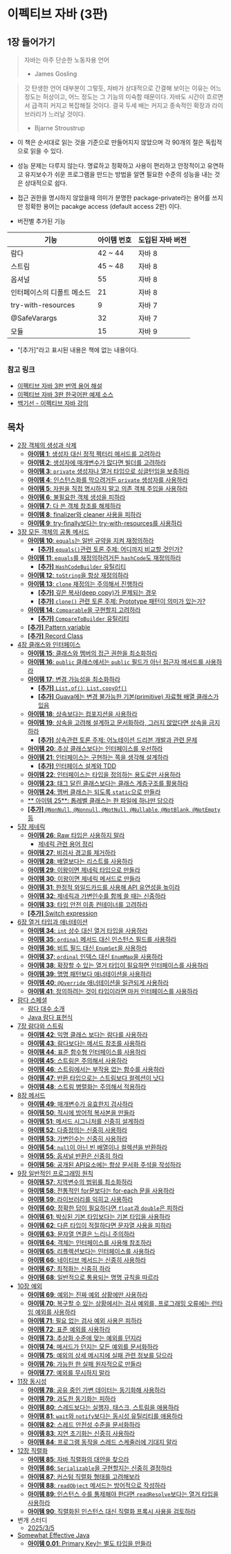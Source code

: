 # 이펙티브 자바 (3판)

## 1장 들어가기

> 자바는 아주 단순한 노동자용 언어
> - James Gosling

> 갓 탄생한 언어 대부분이 그렇듯, 자바가 상대적으로 간결해 보이는 이유는 어느 정도는 허상이고, 어느 정도는 그 기능의 미숙함 때문이다.
> 자바도 시간이 흐르면서 급격히 커지고 복잡해질 것이다. 결국 두세 배는 커지고 종속적인 확장과 라이브러리가 느러날 것이다.
> - Bjarne Stroustrup

* 이 책은 순서대로 읽는 것을 기준으로 만들어지지 않았으며 각 90개의 절은 독립적으로 읽을 수 있다.
* 성능 문제는 다루지 않는다. 명료하고 정확하고 사용이 편리하고 안정적이고 유연하고 유지보수가 쉬운 프로그램을 만드는 방법을 알면 필요한 수준의 성능을 내는 것은 상대적으로 쉽다.
* 접근 권한을 명시하지 않았을때 의미가 분명한 package-private라는 용어를 쓰지만 정확한 용어는 pacakge access (default access 2판) 이다.

* 버전별 추가된 기능

| 기능                 | 아이템 번호   | 도입된 자바 버전 |
|--------------------|----------|-----------|
| 람다                 | 42 ~ 44  | 자바 8      |
| 스트림                | 45 ~ 48  | 자바 8      |
| 옵셔널                | 55       | 자바 8      |
| 인터페이스의 디폴트 메소드     | 21       | 자바 8      |
| try-with-resources | 9        | 자바 7      |
| @SafeVarargs       | 32       | 자바 7      |
| 모듈                 | 15       | 자바 9      |


* "[추가]"라고 표시된 내용은 책에 없는 내용이다.

### 참고 링크

* [이펙티브 자바 3판 번역 용어 해설](https://docs.google.com/document/d/1Nw-_FJKre9x7Uy6DZ0NuAFyYUCjBPCpINxqrP0JFuXk/edit?tab=t.0)
* [이펙티브 자바 3판 한국어판 예제 소스](https://github.com/WegraLee/effective-java-3e-source-code)
* [백기선 - 이펙티브 자바 강의](https://www.youtube.com/watch?v=X7RXP6EI-5E&list=PLfI752FpVCS8e5ACdi5dpwLdlVkn0QgJJ)

## 목차

* [2장 객체의 생성과 삭제](docs/chapter02.md)
  * [**아이템 1**: 생성자 대신 정적 펙터리 메서드를 고려하라](docs/chapter02.md#아이템-1-생성자-대신-정적-펙터리-메서드를-고려하라)
  * [**아이템 2**: 생성자에 매개변수가 많다면 빌더를 고려하라](docs/chapter02.md#아이템-2-생성자에-매개변수가-많다면-빌더를-고려하라)
  * [**아이템 3**: `private` 생성자나 열거 타입으로 싱글턴임을 보증하라](docs/chapter02.md#아이템-3-private-생성자나-열거-타입으로-싱글턴임을-보증하라)
  * [**아이템 4**: 인스턴스화를 막으려거든 `private` 생성자를 사용하라](docs/chapter02.md#아이템-4-인스턴스화를-막으려거든-private-생성자를-사용하라)
  * [**아이템 5**: 자원을 직접 명시하지 말고 의존 객체 주입을 사용하라](docs/chapter02.md#아이템-5-자원을-직접-명시하지-말고-의존-객체-주입을-사용하라)
  * [**아이템 6**: 불필요한 객체 생성을 피하라](docs/chapter02.md#아이템-6-불필요한-객체-생성을-피하라)
  * [**아이템 7**: 다 쓴 객체 참조를 해제하라](docs/chapter02.md#아이템-7-다-쓴-객체-참조를-해제하라)
  * [**아이템 8**: finalizer와 cleaner 사용을 피하라](docs/chapter02.md#아이템-8-finalizer와-cleaner-사용을-피하라)
  * [**아이템 9**: try-finally보다는 try-with-resources를 사용하라](docs/chapter02.md#아이템-9-try-finally-보다는-try-with-resources를-사용하라)
* [3장 모든 객체의 공통 메서드](docs/chapter03.md)
  * [**아이템 10**: `equals`는 일반 규약을 지켜 재정의하라](docs/chapter03.md#아이템-10-equals는-일반-규약을-지켜-재정의하라)
    * [**[추가]** `equals()`관련 토론 주제: 어디까지 비교할 것인가?](docs/chapter03.md#추가-equals관련-토론-주제-어디까지-비교할-것인가)
  * [**아이템 11**: `equals`를 재정의하려거든 `hashCode`도 재정의하라](docs/chapter03.md#아이템-11-equals를-재정의하려거든-hashcode도-재정의하라)
    * [**[추가]** `HashCodeBuilder` 유틸리티](docs/chapter03.md#추가-hashcodebuilder-유틸리티)
  * [**아이템 12**: `toString`을 항상 재정의하라](docs/chapter03.md#아이템-12-tostring을-항상-재정의하라)
  * [**아이템 13**: `clone` 재정의는 주의해서 진행하라](docs/chapter03.md#아이템-13-clone-재정의는-주의해서-진행하라)
    * [**[추가]** 깊은 복사(deep copy)가 문제되는 경우](docs/chapter03.md#추가-깊은-복사deep-copy가-문제되는-경우)
    * [**[추가]** `clone()` 관련 토론 주제: Prototype 패턴이 의미가 있는가?](docs/chapter03.md#추가-clone-관련-토론-주제-prototype-패턴이-의미가-있는가)
  * [**아이템 14**: `Comparable`을 구현할지 고려하라](docs/chapter03.md#아이템-14-comparable을-구현할지-고려하라)
    * [**[추가]** `CompareToBuilder` 유틸리티](docs/chapter03.md#추가-comparetobuilder-유틸리티)
  * [**[추가]** Pattern variable](docs/chapter03.md#추가-pattern-variable)
  * [**[추가]** Record Class](docs/chapter03.md#추가-record-class)
* [4장 클래스와 인터페이스](docs/chapter04.md)
  * [**아이템 15**: 클래스와 멤버의 접근 권한을 최소화하라](docs/chapter04.md#아이템-15-클래스와-멤버의-접근-권한을-최소화하라)
  * [**아이템 16**: `public` 클래스에서는 `public` 필드가 아닌 접근자 메서드를 사용하라](docs/chapter04.md#아이템-16-public-클래스에서는-public-필드가-아닌-접근자-메서드를-사용하라)
  * [**아이템 17**: 변경 가능성을 최소화하라](docs/chapter04.md#아이템-17-변경-가능성을-최소화하라)
    * [**[추가]** `List.of()`, `List.copyOf()`](docs/chapter04.md#추가-listof-listcopyof)
    * [**[추가]**  Guava에는 변경 불가능한 기본(primitive) 자료형 배열 클래스가 있음](docs/chapter04.md#추가-guava에는-변경-불가능한-기본primitive-자료형-배열-클래스가-있음)
  * [**아이템 18**: 상속보다는 컴포지션을 사용하라](docs/chapter04.md#아이템-18-상속보다는-컴포지션을-사용하라)
  * [**아이템 19**: 상속을 고려해 설계하고 문서화하라, 그러지 않았다면 상속을 금지하라](docs/chapter04.md#아이템-19-상속을-고려해-설계하고-문서화하라-그러지-않았다면-상속을-금지하라)
    * [**[추가]** 상속관련 토론 주제: 어노테이션 드리븐 개발과 관련 문제](docs/chapter04.md#추가-상속관련-토론-주제-어노테이션-드리븐-개발과-관련-문제)
  * [**아이템 20**: 추상 클래스보다는 인터페이스를 우선하라](docs/chapter04.md#아이템-20-추상-클래스보다는-인터페이스를-우선하라)
  * [**아이템 21**: 인터페이스는 구현하는 쪽을 생각해 설계하라](docs/chapter04.md#아이템-21-인터페이스는-구현하는-쪽을-생각해-설계하라)
    * [**[추가]** 인터페이스 설계와 TDD](docs/chapter04.md#추가-인터페이스-설계와-tdd)
  * [**아이템 22**: 인터페이스는 타입을 정의하는 용도로만 사용하라](docs/chapter04.md#아이템-22-인터페이스는-타입을-정의하는-용도로만-사용하라)
  * [**아이템 23**: 태그 달린 클래스보다는 클래스 계층구조를 활용하라](docs/chapter04.md#아이템-22-인터페이스는-타입을-정의하는-용도로만-사용하라)
  * [**아이템 24**: 멤버 클래스는 되도록 `static`으로 만들라](docs/chapter04.md#아이템-23-태그-달린-클래스보다는-클래스-계층구조를-활용하라)
  * [** 아이템 25**: 톱레벨 클래스는 한 파일에 하나만 담으라](docs/chapter04.md#아이템-24-멤버-클래스는-되도록-static으로-만들라)
  * [**[추가]** `@NonNull`, `@Nonnull`, `@NotNull`, `@Nullable`, `@NotBlank`, `@NotEmpty` 등](docs/chapter04.md#추가-nonnull-nonnull-notnull-nullable-notblank-notempty-등)
* [5장 제네릭](docs/chapter05.md)
  * [**아이템 26**: Raw 타입은 사용하지 말라](docs/chapter05.md#아이템-26-raw-타입은-사용하지-말라)
    * [제네릭 관련 용어 정리](docs/chapter05.md#제네릭-관련-용어-정리)
  * [**아이템 27**: 비검사 경고를 제거하라](docs/chapter05.md#아이템-27-비검사-경고를-제거하라)
  * [**아이템 28**: 배열보다는 리스트를 사용하라](docs/chapter05.md#아이템-28-배열보다는-리스트를-사용하라)
  * [**아이템 29**: 이왕이면 제네릭 타입으로 만들라](docs/chapter05.md#아이템-29-이왕이면-제네릭-타입으로-만들라)
  * [**아이템 30**: 이왕이면 제네릭 메서드로 만들라](docs/chapter05.md#아이템-30-이왕이면-제네릭-메서드로-만들라)
  * [**아이템 31**: 한정적 와일드카드를 사용해 API 유연성을 높이라](docs/chapter05.md#아이템-31-한정적-와일드카드를-사용해-api-유연성을-높이라)
  * [**아이템 32**: 제네릭과 가변인수를 함께 쓸 때는 신중하라](docs/chapter05.md#아이템-32-제네릭과-가변인수를-함께-쓸-때는-신중하라)
  * [**아이템 33**: 타입 안전 이종 컨테이너를 고려하라](docs/chapter05.md#아이템-33-타입-안전-이종-컨테이너를-고려하라)
  * [**[추가]** Switch expression](docs/chapter05.md#추가-switch-expression)
* [6장 열거 타입과 애너테이션](docs/chapter06.md)
  * [**아이템 34**: `int` 상수 대신 열거 타입을 사용하라](docs/chapter06.md#아이템-34-int-상수-대신-열거-타입을-사용하라)
  * [**아이템 35**: `ordinal` 메서드 대신 인스턴스 필드를 사용하라](docs/chapter06.md#아이템-35-ordinal-메서드-대신-인스턴스-필드를-사용하라)
  * [**아이템 36**: 비트 필드 대신 `EnumSet`을 사용하라](docs/chapter06.md#아이템-36-비트-필드-대신-enumset을-사용하라)
  * [**아이템 37**: `ordinal` 인덱스 대신 `EnumMap`을 사용하라](docs/chapter06.md#아이템-37-ordinal-인덱스-대신-enummap을-사용하라)
  * [**아이템 38**: 확장할 수 있는 열거 타입이 필요하면 인터페이스를 사용하라](docs/chapter06.md#아이템-38-확장할-수-있는-열거-타입이-필요하면-인터페이스를-사용하라)
  * [**아이템 39**: 명명 패턴보다 애너테이션을 사용하라](docs/chapter06.md#아이템-39-명명-패턴보다-애너테이션을-사용하라)
  * [**아이템 40**: `@Override` 애너테이션을 일관되게 사용하라](docs/chapter06.md#아이템-40-override-애너테이션을-일관되게-사용하라)
  * [**아이템 41**: 정의하려는 것이 타입이라면 마커 인터페이스를 사용하라](docs/chapter06.md#아이템-41-정의하려는-것이-타입이라면-마커-인터페이스를-사용하라)
* [람다 스페셜](docs/lambda.md)
  * [람다 대수 소개](docs/lambda.md#람다-대수-소개)
  * [Java 람다 표현식](docs/lambda.md#java-람다-표현식)
* [7장 람다와 스트림](docs/chapter07.md)
  * [**아이템 42**: 익명 클래스 보다는 람다를 사용하라](docs/chapter07.md#아이템-42-익명-클래스-보다는-람다를-사용하라)
  * [**아이템 43**: 람다보다는 메서드 참조를 사용하라](docs/chapter07.md#아이템-43-람다보다는-메서드-참조를-사용하라)
  * [**아이템 44**: 표준 함수형 인터페이스를 사용하라](docs/chapter07.md#아이템-44-표준-함수형-인터페이스를-사용하라)
  * [**아이템 45**: 스트림은 주의해서 사용하라](docs/chapter07.md#아이템-45-스트림은-주의해서-사용하라)
  * [**아이템 46**: 스트림에서는 부작용 없는 함수를 사용하라](docs/chapter07.md#아이템-46-스트림에서는-부작용-없는-함수를-사용하라)
  * [**아이템 47**: 반환 타입으로는 스트림보다 컬렉션이 낫다](docs/chapter07.md#아이템-47-반환-타입으로는-스트림보다-컬렉션이-낫다)
  * [**아이템 48**: 스트림 병렬화는 주의해서 적용하라](docs/chapter07.md#아이템-48-스트림-병렬화는-주의해서-적용하라)
* [8장 메서드](docs/chapter08.md)
  * [**아이템 49**: 매개변수가 유효한지 검사하라](docs/chapter08.md#아이템-49-매개변수가-유효한지-검사하라)
  * [**아이템 50**: 적시에 방어적 복사본을 만들라](docs/chapter08.md#아이템-50-적시에-방어적-복사본을-만들라)
  * [**아이템 51**: 메서드 시그니처를 신중히 설계하라](docs/chapter08.md#아이템-51-메서드-시그니처를-신중히-설계하라)
  * [**아이템 52**: 다중정의는 신중히 사용하라](docs/chapter08.md#아이템-52-다중정의는-신중히-사용하라)
  * [**아이템 53**: 가변인수는 신중히 사용하라](docs/chapter08.md#아이템-53-가변인수는-신중히-사용하라)
  * [**아이템 54**: `null`이 아닌 빈 배열이나 컬렉션을 반환하라](docs/chapter08.md#아이템-54-null이-아닌-빈-배열이나-컬렉션을-반환하라)
  * [**아이템 55**: 옵셔널 반환은 신중히 하라](docs/chapter08.md#아이템-55-옵셔널-반환은-신중히-하라)
  * [**아이템 56**: 공개된 API요소에는 항상 문서화 주석을 작성하라](docs/chapter08.md#아이템-56-공개된-api요소에는-항상-문서화-주석을-작성하라)
* [9장 일반적인 프로그래밍 원칙](docs/chapter09.md)
  * [**아이템 57**: 지역변수의 범위를 최소화하라](docs/chapter09.md#아이템-57-지역변수의-범위를-최소화하라)
  * [**아이템 58**: 전통적인 for문보다는 for-each 문을 사용하라](docs/chapter09.md#아이템-58-전통적인-for문보다는-for-each-문을-사용하라)
  * [**아이템 59**: 라이브러리를 익히고 사용하라](docs/chapter09.md#아이템-59-라이브러리를-익히고-사용하라)
  * [**아이템 60**: 정확한 답이 필요하다면 `float`과 `double`은 피하라](#아이템-60-정확한-답이-필요하다면-float과-double은-피하라)
  * [**아이템 61**: 박싱된 기본 타입보다는 기본 타입을 사용하라](docs/chapter09.md#아이템-61-박싱된-기본-타입보다는-기본-타입을-사용하라)
  * [**아이템 62**: 다른 타입이 적절하다면 문자열 사용을 피하라](docs/chapter09.md#아이템-62-다른-타입이-적절하다면-문자열-사용을-피하라)
  * [**아이템 63**: 문자열 연결은 느리니 주의하라](docs/chapter09.md#아이템-63-문자열-연결은-느리니-주의하라)
  * [**아이템 64**: 객체는 인터페이스를 사용해 참조하라](docs/chapter09.md#아이템-64-객체는-인터페이스를-사용해-참조하라)
  * [**아이템 65**: 리플렉션보다는 인터페이스를 사용하라](docs/chapter09.md#아이템-65-리플렉션보다는-인터페이스를-사용하라)
  * [**아이템 66**: 네이티브 메서드는 신중히 사용하라](docs/chapter09.md#아이템-66-네이티브-메서드는-신중히-사용하라)
  * [**아이템 67**: 최적화는 신중히 하라](docs/chapter09.md#아이템-67-최적화는-신중히-하라)
  * [**아이템 68**: 일반적으로 통용되는 명명 규칙을 따르라](docs/chapter09.md#아이템-68-일반적으로-통용되는-명명-규칙을-따르라)
* [10장 예외](docs/chapter10.md)
  * [**아이템 69**: 예외는 진짜 예외 상황에만 사용하라](docs/chapter10.md#아이템-69-예외는-진짜-예외-상황에만-사용하라)
  * [**아이템 70**: 복구할 수 있는 상황에서는 검사 예외를, 프로그래밍 오류에는 런타임 예외를 사용하라](docs/chapter10.md#아이템-70-복구할-수-있는-상황에서는-검사-예외를-프로그래밍-오류에는-런타임-예외를-사용하라)
  * [**아이템 71**: 필요 없는 검사 예외 사용은 피하라](docs/chapter10.md#아이템-71-필요-없는-검사-예외-사용은-피하라)
  * [**아이템 72**: 표준 예외를 사용하라](docs/chapter10.md#아이템-72-표준-예외를-사용하라)
  * [**아이템 73**: 추상화 수준에 맞는 예외를 던지라](docs/chapter10.md#아이템-73-추상화-수준에-맞는-예외를-던지라)
  * [**아이템 74**: 메서드가 던지는 모든 예외를 문서화하라](docs/chapter10.md#아이템-74-메서드가-던지는-모든-예외를-문서화하라)
  * [**아이템 75**: 예외의 상세 메시지에 실패 관련 정보를 담으라](docs/chapter10.md#아이템-75-예외의-상세-메시지에-실패-관련-정보를-담으라)
  * [**아이템 76**: 가능한 한 실패 원자적으로 만들라](docs/chapter10.md#아이템-76-가능한-한-실패-원자적으로-만들라)
  * [**아이템 77**: 예외를 무시하지 말라](docs/chapter10.md#아이템-77-예외를-무시하지-말라)
* [11장 동시성](docs/chapter11.md)
  * [**아이템 78**: 공유 중인 가변 데이터는 동기화해 사용하라](docs/chapter11.md#아이템-78-공유-중인-가변-데이터는-동기화해-사용하라)
  * [**아이템 79**: 과도한 동기화는 피하라](docs/chapter11.md#아이템-79-과도한-동기화는-피하라)
  * [**아이템 80**: 스레드보다는 실행자, 태스크, 스트림을 애용하라](docs/chapter11.md#아이템-80-스레드보다는-실행자-태스크-스트림을-애용하라)
  * [**아이템 81**: `wait`와 `notify`보다는 동시성 유틸리티를 애용하라](docs/chapter11.md#아이템-81-wait와-notify보다는-동시성-유틸리티를-애용하라)
  * [**아이템 82**: 스레드 안전성 수준을 문서화하라](docs/chapter11.md#아이템-82-스레드-안전성-수준을-문서화하라)
  * [**아이템 83**: 지연 초기화는 신중히 사용하라](docs/chapter11.md#아이템-83-지연-초기화는-신중히-사용하라)
  * [**아이템 84**: 프로그램 동작을 스레드 스케줄러에 기대지 말라](docs/chapter11.md#아이템-84-프로그램-동작을-스레드-스케줄러에-기대지-말라)
* [12장 직렬화](docs/chapter12.md)
  * [**아이템 85**: 자바 직렬화의 대안을 찾으라](docs/chapter12.md#아이템-85-자바-직렬화의-대안을-찾으라)
  * [**아이템 86**: `Serializable`을 구현할지는 신중히 결정하라](docs/chapter12.md#아이템-86-serializable을-구현할지는-신중히-결정하라)
  * [**아이템 87**: 커스텀 직렬화 형태를 고려해보라](docs/chapter12.md#아이템-87-커스텀-직렬화-형태를-고려해보라)
  * [**아이템 88**: `readObject` 메서드는 방어적으로 작성하라](docs/chapter12.md#아이템-88-readobject-메서드는-방어적으로-작성하라)
  * [**아이템 89**: 인스턴스 수를 통제해야 한다면 `readResolve`보다는 열거 타입을 사용하라](docs/chapter12.md#아이템-89-인스턴스-수를-통제해야-한다면-readresolve보다는-열거-타입을-사용하라)
  * [**아이템 90**: 직렬화된 인스턴스 대신 직렬화 프록시 사용을 검토하라](docs/chapter12.md#아이템-90-직렬화된-인스턴스-대신-직렬화-프록시-사용을-검토하라)
* 번개 스터디
  * [2025/3/5](docs/lightning_250305.md)
* [Somewhat Effective Java](docs/somewhat.md)
  * [**아이템 0.01**: Primary Key는 별도 타입을 만들라](docs/somewhat.md#아이템-001-primary-key는-별도-타입을-만들라)

